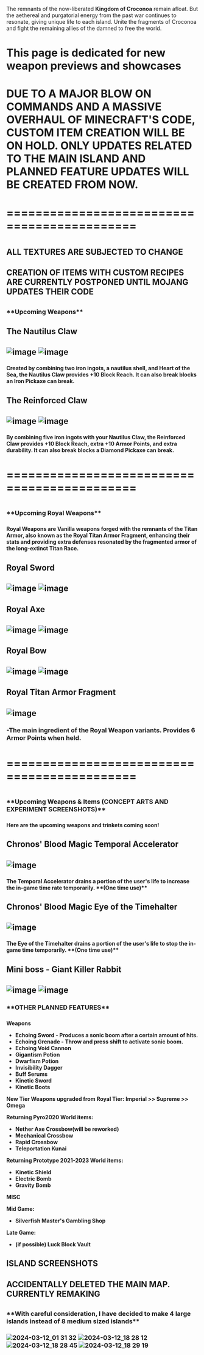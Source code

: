 The remnants of the now-liberated **Kingdom of Croconoa** remain afloat. 
But the aethereal and purgatorial energy from the past war continues to resonate, giving unique life to each island. Unite the fragments of Croconoa and fight the remaining allies of the damned to free the world.

<h1>This page is dedicated for new weapon previews and showcases<h1>
 
<h1>DUE TO A MAJOR BLOW ON COMMANDS AND A MASSIVE OVERHAUL OF MINECRAFT'S CODE, CUSTOM ITEM CREATION WILL BE ON HOLD. ONLY UPDATES RELATED TO THE MAIN ISLAND AND PLANNED FEATURE UPDATES WILL BE CREATED FROM NOW.<h1>
<h1>============================================<h1>
<h2>ALL TEXTURES ARE SUBJECTED TO CHANGE<h2>
<h2>CREATION OF ITEMS WITH CUSTOM RECIPES ARE CURRENTLY POSTPONED UNTIL MOJANG UPDATES THEIR CODE<h2>
 
<h3>**Upcoming Weapons**<h3>

<h2>The Nautilus Claw<h2>

![image](https://github.com/xillenburg/Pyro-2024/assets/92593235/a5e5ea29-0202-47c5-a093-5d2a9c6c204c) ![image](https://github.com/xillenburg/Pyro-2024/assets/92593235/54ba1491-62c8-4ef9-b156-041e3b43d3f8)



<h4>Created by combining two iron ingots, a nautilus shell, and Heart of the Sea, the Nautilus Claw provides +10 Block Reach. It can also break blocks an Iron Pickaxe can break.<h4>


<h2>The Reinforced Claw<h2>

![image](https://github.com/xillenburg/Pyro-2024/assets/92593235/2082ac29-dce0-45f4-b645-06a3c9d9ccb3) ![image](https://github.com/xillenburg/Pyro-2024/assets/92593235/85f5a74c-518f-4bad-b895-a6e04b57261c)


 
<h4>By combining five iron ingots with your Nautilus Claw, the Reinforced Claw provides +10 Block Reach, extra +10 Armor Points, and extra durability. It can also break blocks a Diamond Pickaxe can break.<h4>
<h1>============================================<h1>

<h3>**Upcoming Royal Weapons**<h3>

<h4>Royal Weapons are Vanilla weapons forged with the remnants of the Titan Armor, also known as the Royal Titan Armor Fragment, enhancing their stats and providing extra defenses resonated by the fragmented armor of the long-extinct Titan Race.<h4>

<h2>Royal Sword<h2>

![image](https://github.com/xillenburg/Pyro-2024/assets/92593235/002b0811-39b0-4dea-aef3-08d95c680178) ![image](https://github.com/xillenburg/Pyro-2024/assets/92593235/3b193d68-1352-4560-971a-78ba96a440bc)

<h2>Royal Axe<h2>
 
![image](https://github.com/xillenburg/Pyro-2024/assets/92593235/3814b4d3-fdcb-4c80-b9c1-411319f2b221) ![image](https://github.com/xillenburg/Pyro-2024/assets/92593235/733c5989-414a-4bb7-8ff5-951146b13cc8)

<h2>Royal Bow<h2>
 
![image](https://github.com/xillenburg/Pyro-2024/assets/92593235/0f6ed8b6-5e08-47e3-bb5e-83090410ce02) ![image](https://github.com/xillenburg/Pyro-2024/assets/92593235/f133bd71-5d94-40dc-b374-f416cb591fce)


<h2>Royal Titan Armor Fragment<h2>
 
![image](https://github.com/xillenburg/Pyro-2024/assets/92593235/b0a92644-f8d6-4732-a772-7ea417d5d1a4)
<h3>-The main ingredient of the Royal Weapon variants. Provides 6 Armor Points when held.<h3>
<h1>============================================<h1>

<h3>**Upcoming Weapons & Items (CONCEPT ARTS AND EXPERIMENT SCREENSHOTS)**<h3>

<h4>Here are the upcoming weapons and trinkets coming soon!<h4>

<h2>Chronos' Blood Magic Temporal Accelerator<h2>

![image](https://github.com/xillenburg/Pyro-2024/assets/92593235/4ecceb89-fbdc-497f-a0dc-17c4eac6d48c)
<h4>The Temporal Accelerator drains a portion of the user's life to increase the in-game time rate temporarily. **(One time use)**<h4>

<h2>Chronos' Blood Magic Eye of the Timehalter<h2>
 
![image](https://github.com/xillenburg/Pyro-2024/assets/92593235/c3421779-c829-48c8-a4fa-8ff79e937f4a)
<h4>The Eye of the Timehalter drains a portion of the user's life to stop the in-game time temporarily. **(One time use)**<h4>

<h2>Mini boss - Giant Killer Rabbit<h2>

![image](https://github.com/xillenburg/Pyro-2024/assets/92593235/5af5d3b5-4d0b-469a-9e8f-0415b45e384d) ![image](https://github.com/xillenburg/Pyro-2024/assets/92593235/ad3d12a1-9bca-4a0f-9983-c492731615ed)


<h3>**OTHER PLANNED FEATURES**<h3>
<h4>

**Weapons**
- Echoing Sword - Produces a sonic boom after a certain amount of hits.
- Echoing Grenade - Throw and press shift to activate sonic boom.
- Echoing Void Cannon
- Gigantism Potion
- Dwarfism Potion
- Invisibility Dagger
- Buff Serums
- Kinetic Sword
- Kinetic Boots

**New Tier Weapons upgraded from Royal Tier: Imperial >> Supreme >> Omega**

Returning Pyro2020 World items:
- Nether Axe Crossbow(will be reworked)
- Mechanical Crossbow
- Rapid Crossbow
- Teleportation Kunai

Returning Prototype 2021-2023 World items:
- Kinetic Shield
- Electric Bomb
- Gravity Bomb


**MISC**

Mid Game:

- Silverfish Master's Gambling Shop

Late Game:

- (if possible) Luck Block Vault

<h4>

<h2>ISLAND SCREENSHOTS<h2>
<h2>ACCIDENTALLY DELETED THE MAIN MAP. CURRENTLY REMAKING<h2>

<h3>**With careful consideration, I have decided to make 4 large islands instead of 8 medium sized islands**<h3>

![2024-03-12_01 31 32](https://github.com/xillenburg/Pyro-2024/assets/92593235/c39ee7e5-c622-4877-9458-a139123af682)
![2024-03-12_18 28 12](https://github.com/xillenburg/Pyro-2024/assets/92593235/5d20eae1-5a7f-453e-857f-020e4500e739)
![2024-03-12_18 28 45](https://github.com/xillenburg/Pyro-2024/assets/92593235/44d80cfe-5750-4d97-b2a2-f12ad40fc2be)
![2024-03-12_18 29 19](https://github.com/xillenburg/Pyro-2024/assets/92593235/d2cecfc1-2667-4565-ae1f-4cc3e1a64de6)










